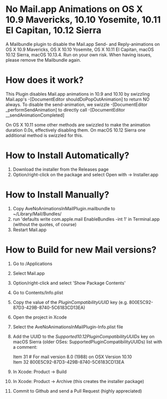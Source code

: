 No Mail.app Animations on OS X 10.9 Mavericks, 10.10 Yosemite, 10.11 El Capitan, 10.12 Sierra
=============================================================================================

A Mailbundle plugin to disable the Mail.app Send- and Reply-animations on OS X 10.9 Mavericks, OS X 10.10 Yosemite, OS X 10.11 El Capitan, macOS 10.12 Sierra, macOS 10.13.4. Run on your own risk. When having issues, please remove the 
Mailbundle again.


How does it work?
================
This Plugin disables Mail.app animations in 10.9 and 10.10 by swizzling Mail.app's -[DocumentEditor shouldDoPopOutAnimation] to return NO always.
To disable the send-animation, we swizzle -[DocumentEditor _performSendAnimation] to directly call -[DocumentEditor __sendAnimationCompleted]

On OS X 10.11 some other methods are swizzled to make the animation duration 0.0s, effectively disabling them. On macOS 10.12 Sierra one additional method is swizzled for this.


How to Install Automatically?
=============================

1. Download the installer from the Releases page
2. Option/right-click on the package and select Open with -> Installer.app 

How to Install Manually?
========================
1. Copy AveNoAnimationsInMailPlugin.mailbundle  to ~/Library/Mail/Bundles/
2. run 'defaults write com.apple.mail EnableBundles -int 1' in Terminal.app (without the quotes, of course)
3. Restart Mail.app



How to Build for new Mail versions?
===================================
1. Go to /Applications
2. Select Mail.app
3. Option/right-click and select 'Show Package Contents'
4. Go to Contents/Info.plist
5. Copy the value of the _PluginCompatibilityUUID_ key (e.g. 800E5C92-87D3-429B-8740-5C6183CD13EA)
6. Open the project in Xcode
7. Select the AveNoAnimationsInMailPlugin-Info.plist file
8. Add the UUID to the _Supported10.12PluginCompatibilityUUIDs_ key on macOS Sierra (older OSes: SupportedPluginCompatibilityUUIDs) list with a comment:

   Item 31 # For mail version 8.0 (1988) on OSX Version 10.10  
   Item 32 800E5C92-87D3-429B-8740-5C6183CD13EA
9. In Xcode: Product -> Build
10. In Xcode: Product -> Archive (this creates the installer package)
11. Commit to Github and send a Pull Request (highly appreciated)
